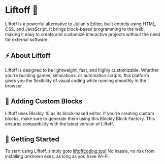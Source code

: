 # Liftoff 🚀
Liftoff is a powerful alternative to Julian's Editor, built entirely using HTML, CSS, and JavaScript. It brings block-based programming to the web, making it easy to create and customize interactive projects without the need for external software.

## ⚡ About Liftoff
Liftoff is designed to be lightweight, fast, and highly customizable. Whether you're building games, simulations, or automation scripts, this platform gives you the flexibility of visual coding while running smoothly in the browser.

## 🧩 Adding Custom Blocks
Liftoff uses Blockly 10 as its block-based editor. If you're creating custom blocks, make sure to generate them using this Blockly Block Factory. This ensures compatibility with the latest version of Liftoff.

## 🚀 Getting Started
To start using Liftoff, simply goto [liftoffcoding.top](liftoffcoding.top)! No hassle, no risk from installing unknown exes, as long as you have Wi-Fi.
